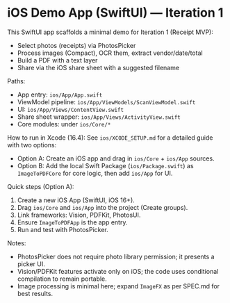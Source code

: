 # iOS Demo App (SwiftUI) — Iteration 1

This SwiftUI app scaffolds a minimal demo for Iteration 1 (Receipt MVP):
- Select photos (receipts) via PhotosPicker
- Process images (Compact), OCR them, extract vendor/date/total
- Build a PDF with a text layer
- Share via the iOS share sheet with a suggested filename

Paths:
- App entry: `ios/App/App.swift`
- ViewModel pipeline: `ios/App/ViewModels/ScanViewModel.swift`
- UI: `ios/App/Views/ContentView.swift`
- Share sheet wrapper: `ios/App/Views/ActivityView.swift`
- Core modules: under `ios/Core/*`

How to run in Xcode (16.4):
See `ios/XCODE_SETUP.md` for a detailed guide with two options:
- Option A: Create an iOS app and drag in `ios/Core` + `ios/App` sources.
- Option B: Add the local Swift Package (`ios/Package.swift`) as `ImageToPDFCore` for core logic, then add `ios/App` for UI.

Quick steps (Option A):
1) Create a new iOS App (SwiftUI, iOS 16+).
2) Drag `ios/Core` and `ios/App` into the project (Create groups).
3) Link frameworks: Vision, PDFKit, PhotosUI.
4) Ensure `ImageToPDFApp` is the app entry.
5) Run and test with PhotosPicker.

Notes:
- PhotosPicker does not require photo library permission; it presents a picker UI.
- Vision/PDFKit features activate only on iOS; the code uses conditional compilation to remain portable.
- Image processing is minimal here; expand `ImageFX` as per SPEC.md for best results.

